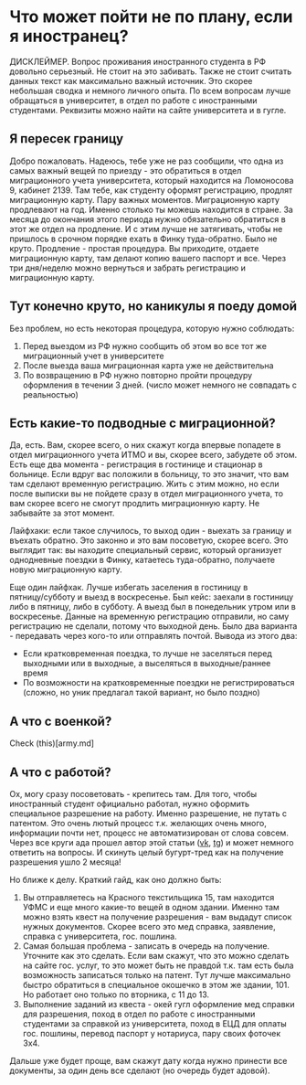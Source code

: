 # Что может пойти не по плану, если я иностранец?

ДИСКЛЕЙМЕР. Вопрос проживания иностранного студента в РФ довольно серьезный. Не стоит на это забивать. Также не стоит считать данных текст как максимально важный источник. Это скорее небольшая сводка и немного личного опыта. По всем вопросам лучше обращаться в университет, в отдел по работе с иностранными студентами. Реквизиты можно найти на сайте университета и в гугле.

## Я пересек границу
Добро пожаловать. Надеюсь, тебе уже не раз сообщили, что одна из самых важный вещей по приезду - это обратиться в отдел миграционного учета университета, который находится на Ломоносова 9, кабинет 2139. Там тебе, как студенту оформят регистрацию, продлят миграционную карту. Пару важных моментов. Миграционную карту продлевают на год. Именно столько ты можешь находится в стране. За месяца до окончания этого периода нужно обязательно обратиться в этот же отдел на продление. И с этим лучше не затягивать, чтобы не пришлось в срочном порядке ехать в Финку туда-обратно. Было не круто. Продление - простая процедура. Вы приходите, отдаете миграционную карту, там делают копию вашего паспорт и все. Через три дня/неделю можно вернуться и забрать регистрацию и миграционную карту.

## Тут конечно круто, но каникулы я поеду домой
Без проблем, но есть некоторая процедура, которую нужно соблюдать:
1. Перед выездом из РФ нужно сообщить об этом во все тот же миграционный учет в университете
2. После выезда ваша миграционная карта уже не действительна
3. По возвращению в РФ нужно повторно пройти процедуру оформления в течении 3 дней. (число может немного не совпадать с реальностью)

## Есть какие-то подводные с миграционной?
Да, есть. Вам, скорее всего, о них скажут когда впервые попадете в отдел миграционного учета ИТМО и вы, скорее всего, забудете об этом. Есть еще два момента - регистрация в гостинице и стационар в больнице. Если вдруг вас положили в больницу, то это значит, что вам там сделают временную регистрацию. Жить с этим можно, но если после выписки вы не пойдете сразу в отдел миграционного учета, то вам скорее всего не смогут продлить миграционную карту. Не забывайте за этот момент.

Лайфхаки: если такое случилось, то выход один - выехать за границу и въехать обратно. Это законно и это вам посоветую, скорее всего. Это выглядит так: вы находите специальный сервис, который организует однодневные поездки в Финку, катаетесь туда-обратно, получаете новую миграционную карту.

Еще один лайфхак. Лучше избегать заселения в гостиницу в пятницу/cубботу и выезд в воскресенье. Был кейс: заехали в гостиницу либо в пятницу, либо в субботу. А выезд был в понедельник утром или в воскресенье. Данные на временную регистрацию отправили, но саму регистрацию не сделали, потому что выходной день. Было два варианта - передавать через кого-то или отправлять почтой. Вывода из этого два:
- Если кратковременная поездка, то лучше не заселяться перед выходными или в выходные, а выселяться в выходные/раннее время
- По возможности на кратковременные поездки не регистрироваться (сложно, но уник предлагал такой вариант, но было поздно)

## А что с военкой?
Check (this)[army.md]

## А что с работой?
Ох, могу сразу посоветовать - крепитесь там. Для того, чтобы иностранный студент официально работал, нужно оформить специальное разрешение на работу. Именно разрешение, не путать с патентом. Это очень лютый процесс т.к. желающих очень много, информации почти нет, процесс не автоматизирован от слова совсем.
Через все круги ада прошел автор этой статьи ([vk](https://vk.com/im2strng4dtwrld), [tg](https://t.me/im2strng4dtwrld)) и может немного ответить на вопросы. И скинуть целый бугурт-тред как на получение разрешения ушло 2 месяца!

Но ближе к делу. Краткий гайд, как оно должно быть:
1. Вы отправляетесь на Красного текстильщика 15, там находится УФМС и еще много какие-то вещей в одном здании. Именно там можно взять квест на получение разрешения - вам выдадут список нужных документов. Скорее всего это мед справка, заявление, справка с университета, гос. пошлина. 
2. Самая большая проблема - записать в очередь на получение. Уточните как это сделать. Если вам скажут, что это можно сделать на сайте гос. услуг, то это может быть не правдой т.к. там есть была возможность записаться только на патент. Тут лучше максимально быстро обратиться в специальное окошечко в этом же здании, 101. Но работает оно только по вторника, с 11 до 13.
3. Выполнение заданий из квеста - окей гугл оформление мед справки для разрешения, поход в отдел по работе с иностранными студентами за справкой из университета, поход в ЕЦД для оплаты гос. пошлины, перевод паспорт у нотариуса, пару своих фоточек 3х4.

Дальше уже будет проще, вам скажут дату когда нужно принести все документы, за один день все сделают (но очередь будет адовой).